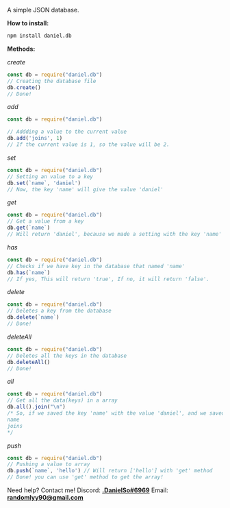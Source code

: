 A simple JSON database.

**How to install:**
```bat
npm install daniel.db
```


**Methods:**

*create*

```js
const db = require("daniel.db")
// Creating the database file 
db.create()
// Done!
```

*add*

```js
const db = require("daniel.db")

// Addding a value to the current value
db.add('joins', 1)
// If the current value is 1, so the value will be 2.
```

*set*

```js
const db = require("daniel.db")
// Setting an value to a key
db.set(`name`, 'daniel')
// Now, the key 'name' will give the value 'daniel'
```

*get*

```js
const db = require("daniel.db")
// Get a value from a key
db.get(`name`)
// Will return 'daniel', because we made a setting with the key 'name' and the value 'daniel'
```

*has*

```js
const db = require("daniel.db")
// Checks if we have key in the database that named 'name'
db.has(`name`)
// If yes, This will return 'true', If no, it will return 'false'.
```

*delete*

```js
const db = require("daniel.db")
// Deletes a key from the database
db.delete(`name`)
// Done!
```

*deleteAll*

```js
const db = require("daniel.db")
// Deletes all the keys in the database
db.deleteAll()
// Done!
```

*all*

```js
const db = require("daniel.db")
// Get all the data(keys) in a array
db.all().join("\n")
/* So, if we saved the key 'name' with the value 'daniel', and we saved the key 'joins' with the value '1' we will get this: 
name
joins
*/
```

*push*

```js
const db = require("daniel.db")
// Pushing a value to array
db.push(`name`, 'hello') // Will return ['hello'] with 'get' method
// Done! you can use 'get' method to get the array!
```

Need help? Contact me!
Discord: [**.DanielSo#6969**](https://discord.com/users/737232727459495977)
Email:   **randomlyy90@gmail.com**




